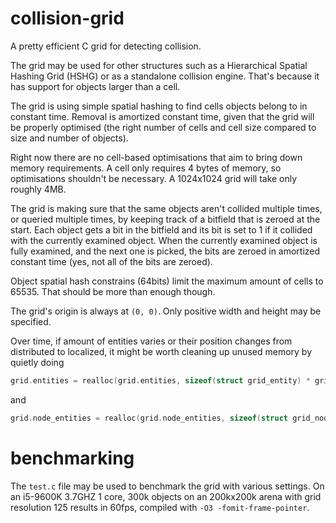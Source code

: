 # collision-grid
A pretty efficient C grid for detecting collision.

The grid may be used for other structures such as a Hierarchical Spatial Hashing Grid (HSHG) or as a standalone collision engine. That's because it has support for objects larger than a cell.

The grid is using simple spatial hashing to find cells objects belong to in constant time. Removal is amortized constant time, given that the grid will be properly optimised (the right number of cells and cell size compared to size and number of objects).

Right now there are no cell-based optimisations that aim to bring down memory requirements. A cell only requires 4 bytes of memory, so optimisations shouldn't be necessary. A 1024x1024 grid will take only roughly 4MB.

The grid is making sure that the same objects aren't collided multiple times, or queried multiple times, by keeping track of a bitfield that is zeroed at the start. Each object gets a bit in the bitfield and its bit is set to 1 if it collided with the currently examined object. When the currently examined object is fully examined, and the next one is picked, the bits are zeroed in amortized constant time (yes, not all of the bits are zeroed).

Object spatial hash constrains (64bits) limit the maximum amount of cells to 65535. That should be more than enough though.

The grid's origin is always at `(0, 0)`. Only positive width and height may be specified.

Over time, if amount of entities varies or their position changes from distributed to localized, it might be worth cleaning up unused memory by quietly doing
```c
grid.entities = realloc(grid.entities, sizeof(struct grid_entity) * grid->entities_size);
```
and
```c
grid.node_entities = realloc(grid.node_entities, sizeof(struct grid_node_entity) * grid->entities_size);
```

# benchmarking
The `test.c` file may be used to benchmark the grid with various settings. On an i5-9600K 3.7GHZ 1 core, 300k objects on an 200kx200k arena with grid resolution 125 results in 60fps, compiled with `-O3 -fomit-frame-pointer`.
